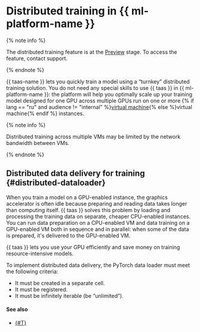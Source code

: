 # Distributed training in {{ ml-platform-name }}

{% note info %}

The distributed training feature is at the [Preview](../../overview/concepts/launch-stages.md) stage. To access the feature, contact support.

{% endnote %}

{{ taas-name }} lets you quickly train a model using a <q>turnkey</q> distributed training solution. You do not need any special skills to use {{ taas }} in {{ ml-platform-name }}: the platform will help you optimally scale up your training model designed for one GPU across multiple GPUs run on one or more {% if lang == "ru" and audience != "internal" %}[virtual machine](../../glossary/vm.md){% else %}virtual machine{% endif %} instances.

{% note info %}

Distributed training across multiple VMs may be limited by the network bandwidth between VMs.

{% endnote %}

## Distributed data delivery for training {#distributed-dataloader}

When you train a model on a GPU-enabled instance, the graphics accelerator is often idle because preparing and reading data takes longer than computing itself. {{ taas }} solves this problem by loading and processing the training data on separate, cheaper CPU-enabled instances. You can run data preparation on a CPU-enabled VM and data training on a GPU-enabled VM both in sequence and in parallel: when some of the data is prepared, it's delivered to the GPU-enabled VM.

{{ taas }} lets you use your GPU efficiently and save money on training resource-intensive models.

To implement distributed data delivery, the PyTorch data loader must meet the following criteria:

* It must be created in a separate cell.
* It must be registered.
* It must be infinitely iterable (be <q>unlimited</q>).

#### See also

* [{#T}](../operations/taas-run.md)

